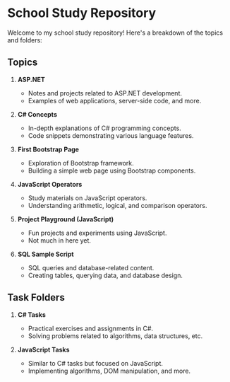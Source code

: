 # School Study Repository

Welcome to my school study repository! Here's a breakdown of the topics and folders:

## Topics

1. **ASP.NET**
   - Notes and projects related to ASP.NET development.
   - Examples of web applications, server-side code, and more.

2. **C# Concepts**
   - In-depth explanations of C# programming concepts.
   - Code snippets demonstrating various language features.

3. **First Bootstrap Page**
   - Exploration of Bootstrap framework.
   - Building a simple web page using Bootstrap components.

4. **JavaScript Operators**
   - Study materials on JavaScript operators.
   - Understanding arithmetic, logical, and comparison operators.

5. **Project Playground (JavaScript)**
   - Fun projects and experiments using JavaScript.
   - Not much in here yet.

6. **SQL Sample Script**
   - SQL queries and database-related content.
   - Creating tables, querying data, and database design.

## Task Folders

1. **C# Tasks**
   - Practical exercises and assignments in C#.
   - Solving problems related to algorithms, data structures, etc.

2. **JavaScript Tasks**
   - Similar to C# tasks but focused on JavaScript.
   - Implementing algorithms, DOM manipulation, and more.

